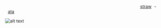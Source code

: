                                             [straw](https://shadxynyuri.straw.page/) -  [ata](https://shadoe.atabook.org/)
                                          
![alt text](https://i.postimg.cc/Y068Qs6m/Screenshot-2025-01-15-at-9-04-32-PM.png)
